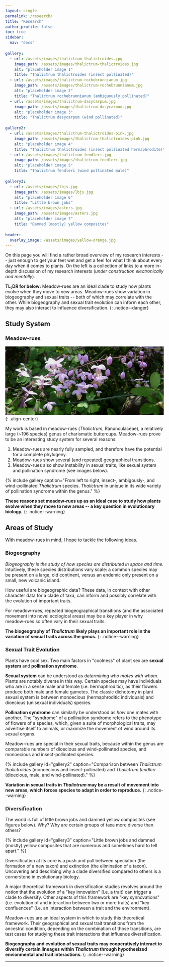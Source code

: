 ```yaml
---
layout: single
permalink: /research/
title: "Research"
author_profile: false
toc: true
sidebar:
  nav: "docs"

gallery:
  - url: /assets/images/thalictrum-thalictroides.jpg
    image_path: /assets/images/thalictrum-thalictroides.jpg
    alt: "placeholder image 1"
    title: "Thalictrum thalictroides (insect pollinated)"
  - url: /assets/images/thalictrum-rochebrunnianum.jpg
    image_path: /assets/images/thalictrum-rochebrunnianum.jpg
    alt: "placeholder image 2"
    title: "Thalictrum rochebrunnianum (ambiguously pollinated)"
  - url: /assets/images/thalictrum-dasycarpum.jpg
    image_path: /assets/images/thalictrum-dasycarpum.jpg
    alt: "placeholder image 3"
    title: "Thalictrum dasycarpum (wind pollinated)"

gallery2:
  - url: /assets/images/thalictrum-thalictroides-pink.jpg
    image_path: /assets/images/thalictrum-thalictroides-pink.jpg
    alt: "placeholder image 4"
    title: "Thalictrum thalictroides (insect pollinated hermaphrodite)"
  - url: /assets/images/thalictrum-fendleri.jpg
    image_path: /assets/images/thalictrum-fendleri.jpg
    alt: "placeholder image 5"
    title: "Thalictrum fendleri (wind pollinated male)"

gallery3:
  - url: /assets/images/lbjs.jpg
    image_path: /assets/images/lbjs.jpg
    alt: "placeholder image 6"
    title: "Little brown jobs"
  - url: /assets/images/asters.jpg
    image_path: /assets/images/asters.jpg
    alt: "placeholder image 7"
    title: "Damned (mostly) yellow composites"

header:
  overlay_image: /assets/images/yellow-orange.jpg
---
```


On this page you will find a rather broad overview of my research interests -- just enough to get your feet wet and get a feel for what I think about every day when it comes to plants.  On the left is a collection of links to a more in-depth discussion of my research interests (_under construction electronically and mentally_).

**TL;DR for below:**
Meadow-rues are an ideal clade to study how plants evolve when they move to new areas.
Meadow-rues show variation in biogeography and sexual traits -- both of which may correlate with the other.
While biogeography and sexual trait evolution can inform each other, they may also interact to influence diversification.
{: .notice--danger}

## Study System
### Meadow-rues

![image-center](/assets/images/thalictrum_delavayi.jpg)
{: .align-center}

My work is based in meadow-rues (_Thalictrum_, Ranunculaceae), a relatively large (~196 species) genus of charismatic buttercups.  Meadow-rues prove to be an interesting study system for several reasons:

1. Meadow-rues are nearly fully sampled, and therefore have the potential for a complete phylogeny.
2. Meadow-rues show several (and repeated) geographical transitions.
3. Meadow-rues also show instability in sexual traits, like sexual system and pollination syndrome (see images below).

{% include gallery caption="From left to right, insect-, ambigously-, and wind-pollinated _Thalictrum_ species.  _Thalictrum_ in unique in its wide variety of pollination syndrome within the genus." %}

**These reasons set meadow-rues up as an ideal case to study how plants evolve when they move to new areas -- a key question in evolutionary biology.**
{: .notice--warning}

## Areas of Study

With meadow-rues in mind, I hope to tackle the following ideas.

### Biogeography

_Biogeography is the study of how species are distributed in space and time._ Intuitively, these species distributions vary scale: a common species may be present on a large, old continent, versus an endemic only present on a small, new volcanic island.

How useful are biogeographic data? These data, in context with other character data for a clade of taxa, can inform and possibly correlate with the evolution of important traits.  

For meadow-rues, repeated biogeographical transitions (and the associated movement into novel ecological areas) may be a key player in why meadow-rues so often vary in their sexual traits.

**The biogeography of _Thalictrum_ likely plays an important role in the variation of sexual traits across the genus.**
{: .notice--warning}

### Sexual Trait Evolution

Plants have cool sex.  Two main factors in "coolness" of plant sex are **sexual system** and **pollination syndrome**.

**Sexual system** can be understood as _determining who mates with whom_.  Plants are notably diverse in this way.  Certain species may have individuals who are in a sense male and female (i.e. hermaphroditic), as their flowers produce both male and female gametes. The classic dichotomy in plant sexual system is between monoecious (hermaphroditic individuals) and dioecious (unisexual individuals) species.

**Pollination syndrome** can similarly be understood as _how_ one mates with another.  The "syndrome" of a pollination syndrome refers to the phenotype of flowers of a species, which, given a suite of morphological traits, may advertise itself to animals, or maximize the movement of wind around its sexual organs.  

Meadow-rues are special in their sexual traits, because within the genus are comparable numbers of dioecious and wind-pollinated species, and monoecious and insect-pollinated species.

{% include gallery id="gallery2" caption="Comparison between _Thalictrum thalictroides_ (monoecious and insect-pollinated) and _Thalictrum fendleri_ (dioecious, male, and wind-pollinated)." %}

**Variation in sexual traits in _Thalictrum_ may be a result of movement into new areas, which forces species to adapt in order to reproduce.**
{: .notice--warning}

### Diversification

The world is full of little brown jobs and damned yellow composites (see figures below).  Why?  Why are certain groups of taxa more diverse than others?

{% include gallery id="gallery3" caption="Little brown jobs and damned (mostly) yellow composites that are numerous and sometimes hard to tell apart." %}

Diversification at its core is a push and pull between speciation (the formation of a new taxon) and extinction (the elimination of a taxon). Uncovering and describing why a clade diversified compared to others is a cornerstone in evolutionary biology.

A major theoretical framework in diversification studies revolves around the notion that the evolution of a "key innovation" (i.e. a trait) can trigger a clade to diversify. Other aspects of this framework are "key synnovations" (i.e. evolution of and interaction between two or more traits) and "key confluences" (i.e. an interaction between a trait and the environment).

Meadow-rues are an ideal system in which to study this theoretical framework.  Their geographical and sexual trait transitions from the ancestral condition, depending on the combination of those transitions, are test cases for studying these trait interactions that influence diversification.

**Biogeography and evolution of sexual traits may cooperatively interact to diversify certain lineages within _Thalictrum_ through hypothesized envionmental and trait interactions.**
{: .notice--warning}

---
